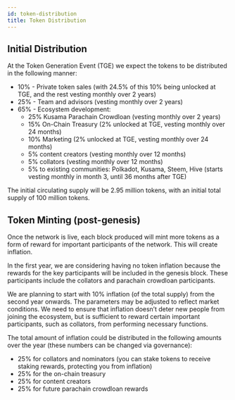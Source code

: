```yaml
---
id: token-distribution
title: Token Distribution
---
```


## Initial Distribution

At the Token Generation Event (TGE) we expect the tokens to be distributed in the following manner:

- 10% - Private token sales (with 24.5% of this 10% being unlocked at TGE, and the rest vesting monthly over 2 years)
- 25% - Team and advisors (vesting monthly over 2 years)
- 65% - Ecosystem development:
  - 25% Kusama Parachain Crowdloan (vesting monthly over 2 years)
  - 15% On-Chain Treasury (2% unlocked at TGE, vesting monthly over 24 months)
  - 10% Marketing (2% unlocked at TGE, vesting monthly over 24 months)
  - 5% content creators (vesting monthly over 12 months)
  - 5% collators (vesting monthly over 12 months)
  - 5% to existing communities: Polkadot, Kusama, Steem, Hive (starts vesting monthly in month 3, until 36 months after TGE)

The initial circulating supply will be 2.95 million tokens, with an initial total supply of 100 million tokens.

## Token Minting (post-genesis)

Once the network is live, each block produced will mint more tokens as a form of reward for 
important participants of the network. This will create inflation.

In the first year, we are considering having no token inflation because the rewards for the key
participants will be included in the genesis block. These participants include the collators and
parachain crowdloan participants.

We are planning to start with 10% inflation (of the total supply) from the second year onwards.
The parameters may be adjusted to reflect market conditions. We need to ensure that inflation
doesn’t deter new people from joining the ecosystem, but is sufficient to reward certain
important participants, such as collators, from performing necessary functions.

The total amount of inflation could be distributed in the following amounts over the year (these
numbers can be changed via governance):

- 25% for collators and nominators (you can stake tokens to receive staking rewards, protecting you from inflation)
- 25% for the on-chain treasury
- 25% for content creators
- 25% for future parachain crowdloan rewards
